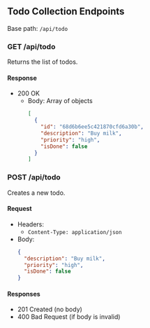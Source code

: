 ## Todo Collection Endpoints

Base path: `/api/todo`

### GET /api/todo
Returns the list of todos.

#### Response
- 200 OK
  - Body: Array of objects
    ```json
    [
      {
        "id": "68d6b6ee5c421870cfd6a30b",
        "description": "Buy milk",
        "priority": "high",
        "isDone": false
      }
    ]
    ```

### POST /api/todo
Creates a new todo.

#### Request
- Headers:
  - `Content-Type: application/json`
- Body:
  ```json
  {
    "description": "Buy milk",
    "priority": "high",
    "isDone": false
  }
  ```

#### Responses
- 201 Created (no body)
- 400 Bad Request (if body is invalid)


